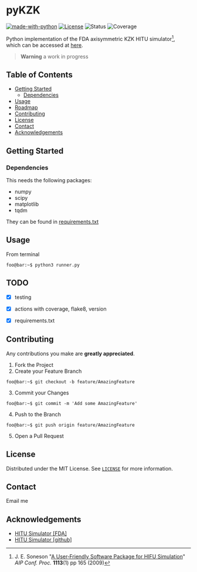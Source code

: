 # pyKZK

[![made-with-python](https://img.shields.io/badge/Made%20with-Python-1f425f.svg)](https://www.python.org/)
[![License](https://img.shields.io/badge/license-MIT-blue)](./LICENSE.md)
![Status](https://github.com/djps/pykzk/actions/workflows/main.yml/badge.svg)
![Coverage](https://img.shields.io/endpoint?url=https%3A%2F%2Fgist.github.com%2Fdjps%2F05580cecfa0faf2ba85b2753e7bc4d7e%23file-pykzk-cobertura-coverage-json)

<!-- ![flake8-info](dist/flake8-badge.svg) -->


<!-- hopefully works in the near future
![GitHub](https://img.shields.io/github/license/djps/lyapunov?style=plastic)

![GitHub](https://img.shields.io/github/license/djps/MatrixCompletion?style=plastic&label=LICENSE)

![GitHub](https://img.shields.io/github/license/djps/jaxdiff?style=plastic)

![GitHub](https://img.shields.io/github/license/djps/jwave?style=plastic)

![GitHub](https://img.shields.io/github/license/djps/jaxwell?style=plastic) -->

<!-- [![DOI:10.1007/978-3-319-76207-4_15](https://zenodo.org/badge/DOI/10.1007/978-3-319-76207-4_15.svg)](https://doi.org/10.1007/978-3-319-76207-4_15) -->
<!-- [![Citation Badge](https://api.juleskreuer.eu/citation-badge.php?doi=10.1126/science.1058040)](https://juleskreuer.eu/projekte/citation-badge/) -->

Python implementation of the FDA axisymmetric KZK HITU simulator[^1], which can be accessed at [here](https://github.com/jsoneson/HITU_Simulator).

[^1]: J. E. Soneson "[A User‐Friendly Software Package for HIFU Simulation](https://doi.org/10.1063/1.3131405)" _AIP Conf. Proc._ **1113**(1)  pp 165 (2009)


> **Warning** a work in progress

## Table of Contents

* [Getting Started](#getting-started)
  * [Dependencies](#dependencies)
* [Usage](#todo)
* [Roadmap](#todo)
* [Contributing](#contributing)
* [License](#license)
* [Contact](#contact)
* [Acknowledgements](#acknowledgements)

## Getting Started



### Dependencies

This needs the following packages:

* numpy
* scipy
* matplotlib
* tqdm

They can be found in [requirements.txt](./requirements.txt)

## Usage

From terminal
```console
foo@bar:~$ python3 runner.py
```

## TODO

- [x] testing
- [x] actions with coverage, flake8, version
- [x] requirements.txt



## Contributing

Any contributions you make are **greatly appreciated**.

1. Fork the Project
2. Create your Feature Branch 
```console 
foo@bar:~$ git checkout -b feature/AmazingFeature
```
3. Commit your Changes 
```console 
foo@bar:~$ git commit -m 'Add some AmazingFeature'
```
4. Push to the Branch 
```console 
foo@bar:~$ git push origin feature/AmazingFeature
```
5. Open a Pull Request



<!-- LICENSE -->
## License

Distributed under the MIT License. See [`LICENSE`](./LICENSE) for more information.


<!-- CONTACT -->
## Contact

Email me


<!-- ACKNOWLEDGEMENTS -->
## Acknowledgements

* [HITU Simulator [FDA]](https://www.fda.gov/about-fda/cdrh-offices/hitu-simulator)
* [HITU Simulator [github]](https://github.com/jsoneson/HITU_Simulator)

